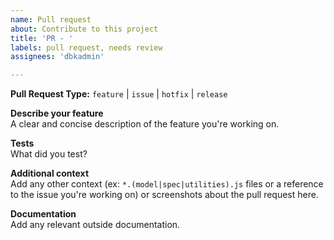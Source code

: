 ```yaml
---
name: Pull request
about: Contribute to this project
title: 'PR - '
labels: pull request, needs review
assignees: 'dbkadmin'

---
```


**Pull Request Type:**  `feature` | `issue` | `hotfix` | `release`  

**Describe your feature**  
A clear and concise description of the feature you're working on.  

**Tests**  
What did you test?  

**Additional context**  
Add any other context (ex: `*.(model|spec|utilities).js` files or a reference to
the issue you're working on) or screenshots about the pull request here.  

**Documentation**  
Add any relevant outside documentation.

